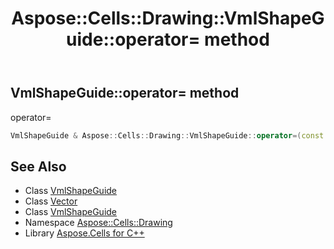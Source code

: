 ﻿---
title: Aspose::Cells::Drawing::VmlShapeGuide::operator= method
linktitle: operator=
second_title: Aspose.Cells for C++ API Reference
description: 'Aspose::Cells::Drawing::VmlShapeGuide::operator= method. operator= in C++.'
type: docs
weight: 300
url: /cpp/aspose.cells.drawing/vmlshapeguide/operator_asm/
---
## VmlShapeGuide::operator= method


operator=

```cpp
VmlShapeGuide & Aspose::Cells::Drawing::VmlShapeGuide::operator=(const VmlShapeGuide &src)
```

## See Also

* Class [VmlShapeGuide](../)
* Class [Vector](../../../aspose.cells/vector/)
* Class [VmlShapeGuide](../)
* Namespace [Aspose::Cells::Drawing](../../)
* Library [Aspose.Cells for C++](../../../)
